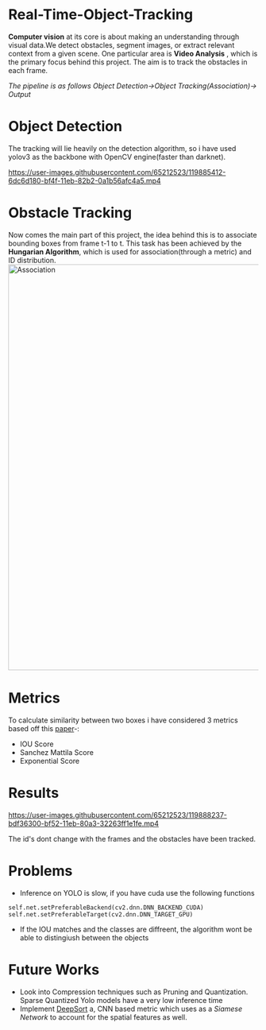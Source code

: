 # Real-Time-Object-Tracking
**Computer vision** at its core is about making an understanding through visual data.We detect obstacles, segment images, or extract relevant context from a given scene. One particular area is **Video Analysis** , which is the primary focus behind this project. The aim is to track the obstacles in each frame.

*The pipeline is as follows Object Detection->Object Tracking(Association)-> Output*

# Object Detection
The tracking will lie heavily on the detection algorithm, so i have used yolov3 as the backbone with OpenCV engine(faster than darknet).

https://user-images.githubusercontent.com/65212523/119885412-6dc6d180-bf4f-11eb-82b2-0a1b56afc4a5.mp4



# Obstacle Tracking
Now comes the main part of this project, the idea behind this is to associate bounding boxes from frame t-1 to t. This task has been achieved by the **Hungarian Algorithm**, which is used for association(through a metric) and ID distribution.
<img width="817" alt="Association" src="https://user-images.githubusercontent.com/65212523/119887121-5be62e00-bf51-11eb-8957-61cad0ea7e12.png">

# Metrics
To calculate similarity between two boxes i have considered 3 metrics based off this [paper](https://arxiv.org/pdf/1709.03572.pdf)-:
- IOU Score
- Sanchez Mattila Score
- Exponential Score


# Results


https://user-images.githubusercontent.com/65212523/119888237-bdf36300-bf52-11eb-80a3-32263ff1e1fe.mp4

The id's dont change with the frames and the obstacles have been tracked.

# Problems
- Inference on YOLO is slow, if you have cuda use the following functions
```
self.net.setPreferableBackend(cv2.dnn.DNN_BACKEND_CUDA)
self.net.setPreferableTarget(cv2.dnn.DNN_TARGET_GPU)
```
- If the IOU matches and the classes are diffreent, the algorithm wont be able to distingiush between the objects

# Future Works
- Look into Compression techniques such as Pruning and Quantization. Sparse Quantized Yolo models have a very low inference time
- Implement [DeepSort](https://arxiv.org/pdf/1703.07402.pdf) a, CNN based metric which uses as a *Siamese Network* to account for the spatial features as well.










